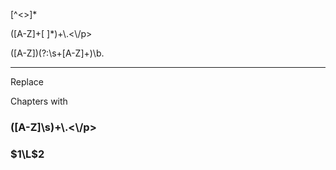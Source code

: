 <p>[^<>]*</p>

<p>([A-Z]+[ ]*)+\.<\/p>

<p>([A-Z])(?:\s+[A-Z]+)\b.</p>

---

Replace <p> Chapters with <h3>

<p>([A-Z]\s)+\.<\/p>

<h3>$1\L$2</h3>